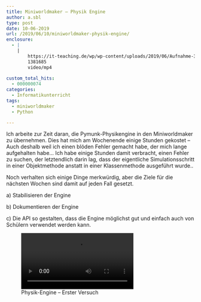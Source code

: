 ```yaml
---
title: Miniworldmaker – Physik Engine
author: a.sbl
type: post
date: 10-06-2019
url: /2019/06/10/miniworldmaker-physik-engine/
enclosure:
  - |
    |
        https://it-teaching.de/wp/wp-content/uploads/2019/06/Aufnahme-35.mp4
        1381685
        video/mp4
        
custom_total_hits:
  - 000000074
categories:
  - Informatikunterricht
tags:
  - miniworldmaker
  - Python

---
```

Ich arbeite zur Zeit daran, die Pymunk-Physikengine in den Miniworldmaker zu übernehmen. Dies hat mich am Wochenende einige Stunden gekostet &#8211; Auch deshalb weil ich einen blöden Fehler gemacht habe, der mich lange aufgehalten habe&#8230; Ich habe einige Stunden damit verbracht, einen Fehler zu suchen, der letztendlich darin lag, dass der eigentliche Simulationsschritt in einer Objektmethode anstatt in einer Klassenmethode ausgeführt wurde..

Noch verhalten sich einige Dinge merkwürdig, aber die Ziele für die nächsten Wochen sind damit auf jeden Fall gesetzt.

a) Stabilisieren der Engine

b) Dokumentieren der Engine

c) Die API so gestalten, dass die Engine möglichst gut und einfach auch von Schülern verwendet werden kann.<figure class="wp-block-video"><video controls src="https://it-teaching.de/wp-content/uploads/2019/06/Aufnahme-35.mp4"></video><figcaption>Physik-Engine &#8211; Erster Versuch</figcaption></figure>